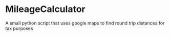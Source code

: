 # MileageCalculator
A small python script that uses google maps to find round trip distances for tax purposes
